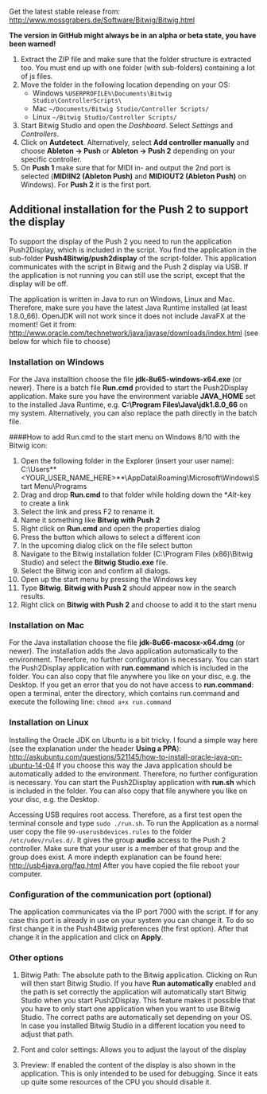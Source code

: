 Get the latest stable release from: http://www.mossgrabers.de/Software/Bitwig/Bitwig.html

**The version in GitHub might always be in an alpha or beta state, you have been warned!**

1. Extract the ZIP file and make sure that the folder structure is extracted too. You must end up with one folder (with sub-folders) containing a lot of js files.
2. Move the folder in the following location depending on your OS:
      * Windows	`%USERPROFILE%\Documents\Bitwig Studio\ControllerScripts\`
      * Mac	`~/Documents/Bitwig Studio/Controller Scripts/`
      * Linux   `~/Bitwig Studio/Controller Scripts/`
3. Start Bitwig Studio and open the *Dashboard*. Select *Settings* and *Controllers*.
4. Click on **Autdetect**. Alternatively, select **Add controller manually** and choose **Ableton -> Push** or  **Ableton -> Push 2** depending on your specific controller.
5. On **Push 1** make sure that for MIDI in- and output the 2nd port is selected (**MIDIIN2 (Ableton Push)** and **MIDIOUT2 (Ableton Push)** on Windows). For **Push 2** it is the first port.

## Additional installation for the Push 2 to support the display

To support the display of the Push 2 you need to run the application Push2Display, which is included in the script. You find the application in the sub-folder **Push4Bitwig/push2display** of the script-folder.
This application communicates with the script in Bitwig and the Push 2 display via USB.
If the application is not running you can still use the script, except that the display will be off.

The application is written in Java to run on Windows, Linux and Mac. Therefore, make sure you have the latest Java Runtime installed (at least 1.8.0_66). OpenJDK will not work since it does not include JavaFX at the moment!
Get it from: http://www.oracle.com/technetwork/java/javase/downloads/index.html (see below for which file to choose)

### Installation on Windows

For the Java installtion choose the file **jdk-8u65-windows-x64.exe** (or newer).
There is a batch file **Run.cmd** provided to start the Push2Display application. Make sure you have the environment variable **JAVA_HOME** set to the installed Java Runtime, e.g. **C:\Program Files\Java\jdk1.8.0_66** on my system. Alternatively, you can also replace the path directly in the batch file. 

####How to add Run.cmd to the start menu on Windows 8/10 with the Bitwig icon:

1. Open the following folder in the Explorer (insert your user name): C:\Users\**<YOUR_USER_NAME_HERE>**\AppData\Roaming\Microsoft\Windows\Start Menu\Programs
2. Drag and drop **Run.cmd** to that folder while holding down the **Alt*-key to create a link
3. Select the link and press F2 to rename it.
4. Name it something like **Bitwig with Push 2**
5. Right click on **Run.cmd** and open the properties dialog
6. Press the button which allows to select a different icon
7. In the upcoming dialog click on the file select button
8. Navigate to the Bitwig installation folder (C:\Program Files (x86)\Bitwig Studio) and select the **Bitwig Studio.exe** file.
9. Select the Bitwig icon and confirm all dialogs.
10. Open up the start menu by pressing the Windows key
11. Type **Bitwig**. **Bitwig with Push 2** should appear now in the search results.
12. Right click on **Bitwig with Push 2** and choose to add it to the start menu

### Installation on Mac

For the Java installation choose the file **jdk-8u66-macosx-x64.dmg** (or newer). The installation adds the Java application automatically to the environment. Therefore, no further configuration is necessary.
You can start the Push2Display application with **run.command** which is included in the folder. You can also copy that file anywhere you like on your disc, e.g. the Desktop.
If you get an error that you do not have access to **run.command**: open a terminal, enter the directory, which contains run.command and execute the following line:
`chmod a+x run.command`

### Installation on Linux

Installing the Oracle JDK on Ubuntu is a bit tricky. I found a simple way here (see the explanation under the header **Using a PPA**): http://askubuntu.com/questions/521145/how-to-install-oracle-java-on-ubuntu-14-04
If you choose this way the Java application should be automatically added to the environment. Therefore, no further configuration is necessary.
You can start the Push2Display application with **run.sh** which is included in the folder. You can also copy that file anywhere you like on your disc, e.g. the Desktop. 

Accessing USB requires root access. Therefore, as a first test open the terminal console and type `sudo ./run.sh`.
To run the Application as a normal user copy the file `99-userusbdevices.rules` to the folder `/etc/udev/rules.d/`.
It gives the group **audio** access to the Push 2 controller. Make sure that your user is a member of that group and the group does exist. A more indepth explanation can be found here: http://usb4java.org/faq.html
After you have copied the file reboot your computer.

### Configuration of the communication port (optional)

The application communicates via the IP port 7000 with the script. If for any case this port is already in use on your system you can change it. To do so first change it in the Push4Bitwig preferences (the first option). After that change it in the application and click on **Apply**.

### Other options

1. Bitwig Path: The absolute path to the Bitwig application. Clicking on Run will then start Bitwig Studio. If you have **Run automatically** enabled and the path is set correctly the application will automatically start Bitwig Studio when you start Push2Display. This feature makes it possible that you have to only start one application when you want to use Bitwig Studio. The correct paths are automatically set depending on your OS. In case you installed Bitwig Studio in a different location you need to adjust that path.

2. Font and color settings: Allows you to adjust the layout of the display

3. Preview: If enabled the content of the display is also shown in the application. This is only intended to be used for debugging. Since it eats up quite some resources of the CPU you should disable it.
